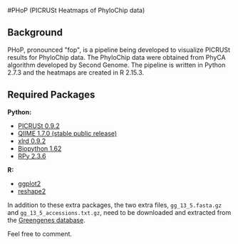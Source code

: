 #PHoP (PICRUSt Heatmaps of PhyloChip data)

Background
------

PHoP, pronounced "fop", is a pipeline being developed to visualize PICRUSt results for PhyloChip data. The PhyloChip data were obtained from PhyCA algorithm developed by Second Genome. The pipeline is written in Python 2.7.3 and the heatmaps are created in R 2.15.3.

Required Packages
------

**Python:**

- [PICRUSt 0.9.2](http://picrust.github.io/picrust/install.html#install)
- [QIIME 1.7.0 (stable public release)](https://github.com/qiime/qiime-deploy)
- [xlrd 0.9.2](https://pypi.python.org/pypi/xlrd/0.9.2)
- [Biopython 1.62](http://biopython.org/wiki/Download)
- [RPy 2.3.6](https://pypi.python.org/pypi/rpy2/)

**R:**

- [ggplot2](http://ggplot2.org/) 
- [reshape2](http://cran.r-project.org/web/packages/reshape2/index.html)

In addition to these extra packages, the two extra files,  ```gg_13_5.fasta.gz``` and ```gg_13_5_accessions.txt.gz```, need to be downloaded and extracted from the [Greengenes database](http://greengenes.secondgenome.com/downloads/database/13_5).


Feel free to comment.

